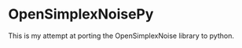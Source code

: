 OpenSimplexNoisePy
==================

This is my attempt at porting the OpenSimplexNoise library to python.
